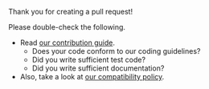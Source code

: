 Thank you for creating a pull request!

Please double-check the following.

- Read [our contribution guide](https://docs.chainer.org/en/latest/contribution.html).
  - Does your code conform to our coding guidelines?
  - Did you write sufficient test code?
  - Did you write sufficient documentation?
- Also, take a look at [our compatibility policy](https://docs.chainer.org/en/latest/compatibility.html).
